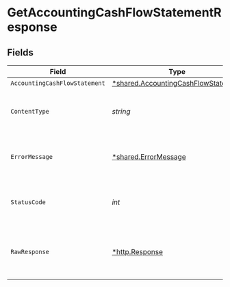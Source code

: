 # GetAccountingCashFlowStatementResponse


## Fields

| Field                                                                                     | Type                                                                                      | Required                                                                                  | Description                                                                               |
| ----------------------------------------------------------------------------------------- | ----------------------------------------------------------------------------------------- | ----------------------------------------------------------------------------------------- | ----------------------------------------------------------------------------------------- |
| `AccountingCashFlowStatement`                                                             | [*shared.AccountingCashFlowStatement](../../models/shared/accountingcashflowstatement.md) | :heavy_minus_sign:                                                                        | Success                                                                                   |
| `ContentType`                                                                             | *string*                                                                                  | :heavy_check_mark:                                                                        | HTTP response content type for this operation                                             |
| `ErrorMessage`                                                                            | [*shared.ErrorMessage](../../models/shared/errormessage.md)                               | :heavy_minus_sign:                                                                        | Your API request was not properly authorized.                                             |
| `StatusCode`                                                                              | *int*                                                                                     | :heavy_check_mark:                                                                        | HTTP response status code for this operation                                              |
| `RawResponse`                                                                             | [*http.Response](https://pkg.go.dev/net/http#Response)                                    | :heavy_minus_sign:                                                                        | Raw HTTP response; suitable for custom response parsing                                   |